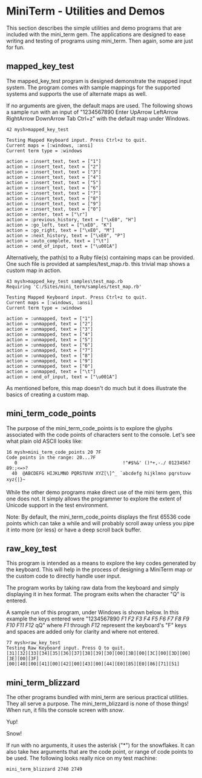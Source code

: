# MiniTerm - Utilities and Demos

This section describes the simple utilities and demo programs that are included
with the mini_term gem. The applications are designed to ease writing and
testing of programs using mini_term. Then again, some are just for fun.

## mapped_key_test

The mapped_key_test program is designed demonstrate the mapped input system.
The program comes with sample mappings for the supported systems and supports
the use of alternate maps as well.

If no arguments are given, the default maps are used.
The following shows a sample run with an input of "1234567890 Enter UpArrow
LeftArrow RightArrow DownArrow Tab Ctrl+z" with the default map under Windows.

    42 mysh>mapped_key_test

    Testing Mapped Keyboard input. Press Ctrl+z to quit.
    Current maps = [:windows, :ansi]
    Current term type = :windows

    action = :insert_text, text = ["1"]
    action = :insert_text, text = ["2"]
    action = :insert_text, text = ["3"]
    action = :insert_text, text = ["4"]
    action = :insert_text, text = ["5"]
    action = :insert_text, text = ["6"]
    action = :insert_text, text = ["7"]
    action = :insert_text, text = ["8"]
    action = :insert_text, text = ["9"]
    action = :insert_text, text = ["0"]
    action = :enter, text = ["\r"]
    action = :previous_history, text = ["\xE0", "H"]
    action = :go_left, text = ["\xE0", "K"]
    action = :go_right, text = ["\xE0", "M"]
    action = :next_history, text = ["\xE0", "P"]
    action = :auto_complete, text = ["\t"]
    action = :end_of_input, text = ["\u001A"]

Alternatively, the path(s) to a Ruby file(s) containing maps can be provided.
One such file is provided at samples/test_map.rb. this trivial map shows a
custom map in action.

    43 mysh>mapped_key_test samples\test_map.rb
    Requiring 'C:/Sites/mini_term/samples/test_map.rb'

    Testing Mapped Keyboard input. Press Ctrl+z to quit.
    Current maps = [:windows, :ansi]
    Current term type = :windows

    action = :unmapped, text = ["1"]
    action = :unmapped, text = ["2"]
    action = :unmapped, text = ["3"]
    action = :unmapped, text = ["4"]
    action = :unmapped, text = ["5"]
    action = :unmapped, text = ["6"]
    action = :unmapped, text = ["7"]
    action = :unmapped, text = ["8"]
    action = :unmapped, text = ["9"]
    action = :unmapped, text = ["0"]
    action = :unmapped, text = ["\t"]
    action = :end_of_input, text = ["\u001A"]

As mentioned before, this map doesn't do much but it does illustrate the basics
of creating a custom map.

## mini_term_code_points

The purpose of the mini_term_code_points is to explore the glyphs associated
with the code points of characters sent to the console. Let's see what plain
old ASCII looks like:

    16 mysh>mini_term_code_points 20 7F
    Code points in the range: 20...7F
       0                                       !"#$%&' ()*+,-./ 01234567 89:;<=>?
      40  @ABCDEFG HIJKLMNO PQRSTUVW XYZ[\]^_ `abcdefg hijklmno pqrstuvw xyz{|}~

While the other demo programs make direct use of the mini term gem, this one
does not. It simply allows the programmer to explore the extent of Unicode
support in the test environment.

Note: By default, the mini_term_code_points displays the first 65536 code
points which can take a while and will probably scroll away unless you pipe
it into more (or less) or have a deep scroll back buffer.

## raw_key_test

This program is intended as a means to explore the key codes generated by the
keyboard. This will help in the process of designing a MiniTerm map or the
custom code to directly handle user input.

The program works by taking raw data from the keyboard and simply displaying it
in hex format. The program exits when the character "Q" is entered.

A sample run of this program, under Windows is shown below. In this example the
keys entered were "1234567890 *F1 F2 F3 F4 F5 F6 F7 F8 F9 F10 F11 F12* qQ"
where *F1* through *F12* represent the keyboard's "F" keys and spaces are added
only for clarity and where not entered.

    77 mysh>raw_key_test
    Testing Raw Keyboard input. Press Q to quit.
    [31][32][33][34][35][36][37][38][39][30][00][3B][00][3C][00][3D][00][3E][00][3F]
    [00][40][00][41][00][42][00][43][00][44][E0][85][E0][86][71][51]

## mini_term_blizzard

The other programs bundled with mini_term are serious practical utilities. They
all serve a purpose. The mini_term_blizzard is none of those things! When run,
it fills the console screen with _snow_.

Yup!

Snow!

If run with no arguments, it uses the asterisk ("*") for the snowflakes. It can
also take hex arguments that are the code point, or range of code points to be
used. The following looks really nice on my test machine:

    mini_term_blizzard 2740 2749
